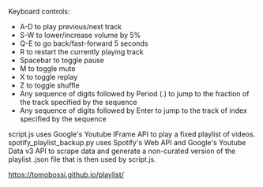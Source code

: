 Keyboard controls:
 - A-D to play previous/next track
 - S-W to lower/increase volume by 5%
 - Q-E to go back/fast-forward 5 seconds
 - R to restart the currently playing track
 - Spacebar to toggle pause
 - M to toggle mute
 - X to toggle replay
 - Z to toggle shuffle
 - Any sequence of digits followed by Period (.) to jump to the fraction of the track specified by the sequence
 - Any sequence of digits followed by Enter to jump to the track of index specified by the sequence

script.js uses Google's Youtube IFrame API to play a fixed playlist of videos.
spotify_playlist_backup.py uses Spotify's Web API and Google's Youtube Data v3 API to scrape data and generate a non-curated version of the playlist .json file that is then used by script.js.

https://tomobossi.github.io/playlist/